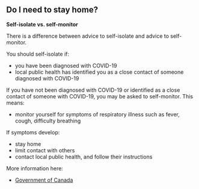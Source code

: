 ## Do I need to stay home?

**Self-isolate vs. self-monitor**

There is a difference between advice to self-isolate and advice to self-monitor.

You should self-isolate if:

- you have been diagnosed with COVID-19
- local public health has identified you as a close contact of someone diagnosed with COVID-19

If you have not been diagnosed with COVID-19 or identified as a close contact of someone with COVID-19, you may be asked to self-monitor.
This means:

- monitor yourself for symptoms of respiratory illness such as fever, cough, difficulty breathing

If symptoms develop:

- stay home
- limit contact with others
- contact local public health, and follow their instructions

More information here:

- [Government of Canada](https://www.canada.ca/en/public-health/services/diseases/2019-novel-coronavirus-infection/prevention-risks.html#p)
